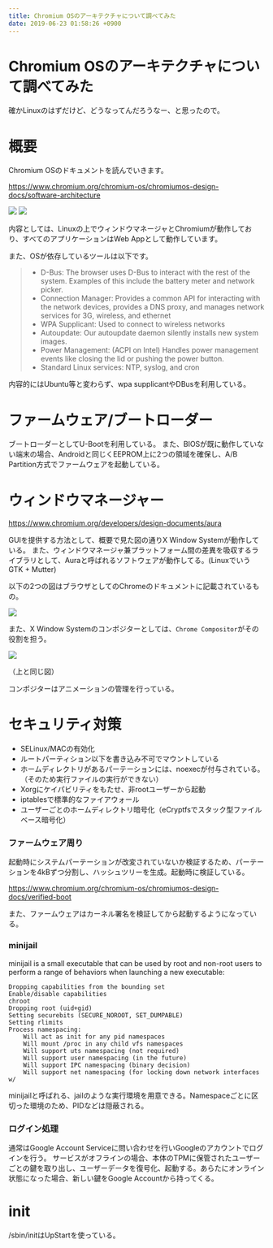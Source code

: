 ```yaml
---
title: Chromium OSのアーキテクチャについて調べてみた
date: 2019-06-23 01:58:26 +0900
---
```


Chromium OSのアーキテクチャについて調べてみた
===

確かLinuxのはずだけど、どうなってんだろうなー、と思ったので。

# 概要

Chromium OSのドキュメントを読んでいきます。

https://www.chromium.org/chromium-os/chromiumos-design-docs/software-architecture

![](https://i.imgur.com/5M5djLJ.png)
![](https://i.imgur.com/xdExw5U.png)

内容としては、Linuxの上でウィンドウマネージャとChromiumが動作しており、すべてのアプリケーションはWeb Appとして動作しています。

また、OSが依存しているツールは以下です。


>- D-Bus: The browser uses D-Bus to interact with the rest of the system. Examples of this include the battery meter and network picker. 
>- Connection Manager: Provides a common API for interacting with the network devices, provides a DNS proxy, and manages network services for 3G, wireless, and ethernet
>- WPA Supplicant: Used to connect to wireless networks
>- Autoupdate: Our autoupdate daemon silently installs new system images. 
>- Power Management: (ACPI on Intel) Handles power management events like closing the lid or pushing the power button. 
>- Standard Linux services: NTP, syslog, and cron

内容的にはUbuntu等と変わらず、wpa supplicantやDBusを利用している。

# ファームウェア/ブートローダー

ブートローダーとしてU-Bootを利用している。
また、BIOSが既に動作していない端末の場合、Androidと同じくEEPROM上に2つの領域を確保し、A/B Partition方式でファームウェアを起動している。

# ウィンドウマネージャー

https://www.chromium.org/developers/design-documents/aura

GUIを提供する方法として、概要で見た図の通りX Window Systemが動作している。
また、ウィンドウマネージャ兼プラットフォーム間の差異を吸収するライブラリとして、Auraと呼ばれるソフトウェアが動作してる。(LinuxでいうGTK + Mutter)

以下の2つの図はブラウザとしてのChromeのドキュメントに記載されているもの。

![](https://i.imgur.com/CSjO3bs.png)

また、X Window Systemのコンポジターとしては、`Chrome Compositor`がその役割を担う。

![](https://i.imgur.com/tSRzhBH.png)

（上と同じ図）

コンポジターはアニメーションの管理を行っている。

# セキュリティ対策

- SELinux/MACの有効化
- ルートパーティション以下を書き込み不可でマウントしている
- ホームディレクトリがあるパーテーションには、noexecが付与されている。（そのため実行ファイルの実行ができない）
- Xorgにケイパビリティをもたせ、非rootユーザーから起動
- iptablesで標準的なファイアウォール
- ユーザーごとのホームディレクトリ暗号化（eCryptfsでスタック型ファイルベース暗号化）

### ファームウェア周り

起動時にシステムパーテーションが改変されていないか検証するため、パーテーションを4kBずつ分割し、ハッシュツリーを生成。起動時に検証している。

https://www.chromium.org/chromium-os/chromiumos-design-docs/verified-boot

また、ファームウェアはカーネル署名を検証してから起動するようになっている。

### minijail

minijail is a small executable that can be used by root and non-root users to perform a range of behaviors when launching a new executable:

    Dropping capabilities from the bounding set
    Enable/disable capabilities
    chroot
    Dropping root (uid+gid)
    Setting securebits (SECURE_NOROOT, SET_DUMPABLE)
    Setting rlimits
    Process namespacing:
        Will act as init for any pid namespaces
        Will mount /proc in any child vfs namespaces
        Will support uts namespacing (not required)
        Will support user namespacing (in the future)
        Will support IPC namespacing (binary decision)
        Will support net namespacing (for locking down network interfaces w/
        
minijailと呼ばれる、jailのような実行環境を用意できる。Namespaceごとに区切った環境のため、PIDなどは隠蔽される。

### ログイン処理

通常はGoogle Account Serviceに問い合わせを行いGoogleのアカウントでログインを行う。
サービスがオフラインの場合、本体のTPMに保管されたユーザーごとの鍵を取り出し、ユーザーデータを復号化、起動する。あらたにオンライン状態になった場合、新しい鍵をGoogle Accountから持ってくる。

# init

/sbin/initはUpStartを使っている。
